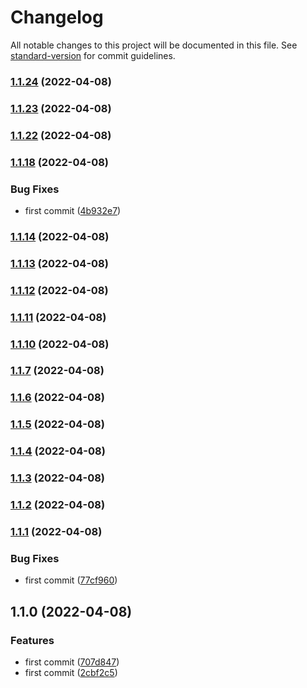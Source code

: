 # Changelog

All notable changes to this project will be documented in this file. See [standard-version](https://github.com/conventional-changelog/standard-version) for commit guidelines.

### [1.1.24](https://github.com/luckyxts/common_react_utils/compare/v1.1.23...v1.1.24) (2022-04-08)

### [1.1.23](https://github.com/luckyxts/common_react_utils/compare/v1.1.15...v1.1.23) (2022-04-08)

### [1.1.22](https://github.com/luckyxts/common_react_utils/compare/v1.1.15...v1.1.22) (2022-04-08)

### [1.1.18](https://github.com/luckyxts/common_react_utils/compare/v1.1.14...v1.1.15) (2022-04-08)


### Bug Fixes

* first commit ([4b932e7](https://github.com/luckyxts/common_react_utils/commit/4b932e7f6b81c58090325e7d265079ac41817fbe))

### [1.1.14](https://github.com/luckyxts/common_react_utils/compare/v1.1.13...v1.1.14) (2022-04-08)

### [1.1.13](https://github.com/luckyxts/common_react_utils/compare/v1.1.11...v1.1.13) (2022-04-08)

### [1.1.12](https://github.com/luckyxts/common_react_utils/compare/v1.1.11...v1.1.12) (2022-04-08)

### [1.1.11](https://github.com/luckyxts/common_react_utils/compare/v1.1.10...v1.1.11) (2022-04-08)

### [1.1.10](https://github.com/luckyxts/common_react_utils/compare/v1.1.7...v1.1.10) (2022-04-08)

### [1.1.7](https://github.com/luckyxts/common_react_utils/compare/v1.1.6...v1.1.7) (2022-04-08)

### [1.1.6](https://github.com/luckyxts/common_react_utils/compare/v1.1.5...v1.1.6) (2022-04-08)

### [1.1.5](https://github.com/luckyxts/common_react_utils/compare/v1.1.4...v1.1.5) (2022-04-08)

### [1.1.4](https://github.com/luckyxts/common_react_utils/compare/v1.1.3...v1.1.4) (2022-04-08)

### [1.1.3](https://github.com/luckyxts/common_react_utils/compare/v1.1.1...v1.1.3) (2022-04-08)

### [1.1.2](https://github.com/luckyxts/common_react_utils/compare/v1.1.1...v1.1.2) (2022-04-08)

### [1.1.1](https://github.com/luckyxts/common_react_utils/compare/v1.1.0...v1.1.1) (2022-04-08)


### Bug Fixes

* first commit ([77cf960](https://github.com/luckyxts/common_react_utils/commit/77cf9606cedf26c2e9e6bbfb3ae596c245b0a9cf))

## 1.1.0 (2022-04-08)


### Features

* first commit ([707d847](https://github.com/luckyxts/common_react_utils/commit/707d8470e3612719bf8b76f92a81980586a41b46))
* first commit ([2cbf2c5](https://github.com/luckyxts/common_react_utils/commit/2cbf2c5fcf0a55b5c39c7b9dbc44e595c612d69c))
